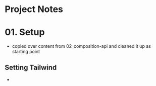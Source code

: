 # Project Notes

# 01. Setup
- copied over content from 02_composition-api and cleaned it up as starting point

## Setting Tailwind
- 